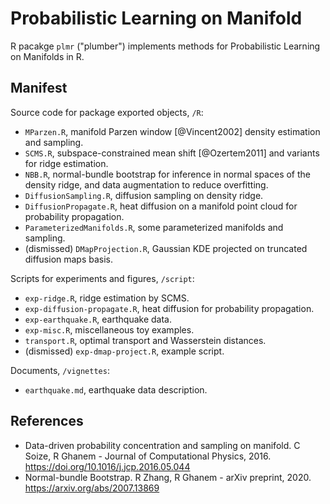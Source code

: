 # Probabilistic Learning on Manifold

R pacakge `plmr` ("plumber") implements methods for Probabilistic Learning on Manifolds in R.

## Manifest

Source code for package exported objects, `/R`:

- `MParzen.R`, manifold Parzen window [@Vincent2002] density estimation and sampling.
- `SCMS.R`, subspace-constrained mean shift [@Ozertem2011] and variants for ridge estimation.
- `NBB.R`, normal-bundle bootstrap for inference in normal spaces of the density ridge,
  and data augmentation to reduce overfitting.
- `DiffusionSampling.R`, diffusion sampling on density ridge.
- `DiffusionPropagate.R`, heat diffusion on a manifold point cloud for probability propagation.
- `ParameterizedManifolds.R`, some parameterized manifolds and sampling.
- (dismissed) `DMapProjection.R`, Gaussian KDE projected on truncated diffusion maps basis.

Scripts for experiments and figures, `/script`:

- `exp-ridge.R`, ridge estimation by SCMS.
- `exp-diffusion-propagate.R`, heat diffusion for probability propagation.
- `exp-earthquake.R`, earthquake data.
- `exp-misc.R`, miscellaneous toy examples.
- `transport.R`, optimal transport and Wasserstein distances.
- (dismissed) `exp-dmap-project.R`, example script.

Documents, `/vignettes`:

- `earthquake.md`, earthquake data description.

## References

- Data-driven probability concentration and sampling on manifold.
C Soize, R Ghanem - Journal of Computational Physics, 2016.
https://doi.org/10.1016/j.jcp.2016.05.044
- Normal-bundle Bootstrap.
R Zhang, R Ghanem - arXiv preprint, 2020.
https://arxiv.org/abs/2007.13869
